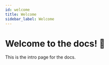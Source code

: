 ```yaml
---
id: welcome
title: Welcome 
sidebar_label: Welcome 
---
```


# Welcome to the docs! 🎉

This is the intro page for the docs.
